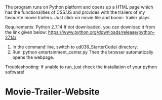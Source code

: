 The program runs on Python platform and opens up a HTML page which has the
functionalities of CSS/JS and provides with the trailers of my favourite
movie trailers.
Just click on movie tile and boom- trailer plays.

Requirements:
Python 2.7.14
If not downloaded, you can download it from the link given below:
https://www.python.org/downloads/release/python-2714/

1) In the command line, switch to ud036_StarterCode/ directory,
2) Run:
   python entertainment_center.py
Then the browser automatically opens the webpage.

Troubleshooting:
If unable to run, just check the installation of your python software!
# Movie-Trailer-Website
